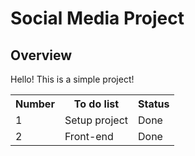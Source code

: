 <h1>Social Media Project</h1>
<h2>Overview</h2>
<p>Hello! This is a simple project!</p>
<table>
  <tr>
    <th>Number</th>
    <th>To do list</th>
    <th>Status</th>
  </tr>
  <tr>
    <td>1</td>
    <td>Setup project</td>
    <td>Done</td>
  </tr>
  <tr>
    <td>2</td>
    <td>Front-end</td>
    <td>Done</td>
  </tr>
</table>